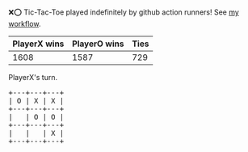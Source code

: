 :x::o: Tic-Tac-Toe played indefinitely by github action runners! See [my workflow](.github/workflows/play.yaml).

|PlayerX wins|PlayerO wins|Ties|
|-|-|-|
|1608|1587|729|

PlayerX's turn.

<pre>
+---+---+---+
| O | X | X |
+---+---+---+
|   | O | O |
+---+---+---+
|   |   | X |
+---+---+---+
</pre>